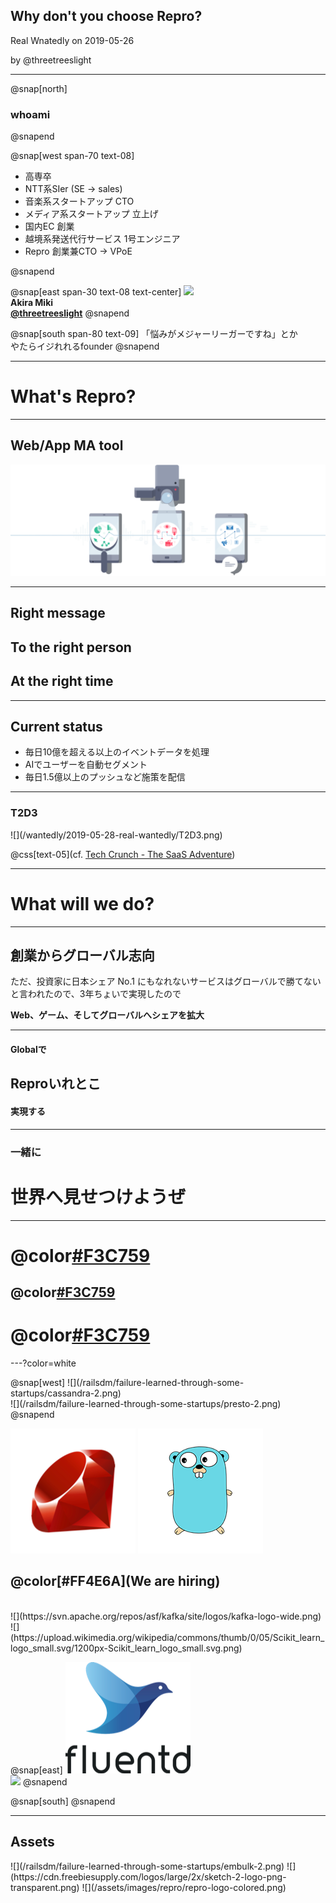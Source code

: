 ## Why don't you choose Repro?

Real Wnatedly on 2019-05-26

by @threetreeslight

---

@snap[north]
<br>
### whoami
@snapend

@snap[west span-70 text-08]
<ul>
<li> 高専卒
<li> NTT系SIer (SE -> sales)
<li> 音楽系スタートアップ CTO
<li> メディア系スタートアップ 立上げ
<li> 国内EC 創業
<li> 越境系発送代行サービス 1号エンジニア
<li> Repro 創業兼CTO -> VPoE
</ul>
@snapend

@snap[east span-30 text-08 text-center]
[![](https://www.gravatar.com/avatar/0a918b7637fcfafeb06264db039552df?s=190)](https://twitter.com/threetreeslight)
<br>**Akira Miki**
<br> **[@threetreeslight](https://twitter.com/threetreeslight)**
@snapend

@snap[south span-80 text-09]
「悩みがメジャーリーガーですね」とか<br>やたらイジれれるfounder
@snapend

---

# What's Repro?

---

## Web/App MA tool

![](/wantedly/2019-05-28-real-wantedly/repro-service.png)

---

## Right message
## To the right person
## At the right time

---

## Current status

- 毎日10億を超える以上のイベントデータを処理
- AIでユーザーを自動セグメント
- 毎日1.5億以上のプッシュなど施策を配信

---

### T2D3

<div class='img-70'>
![](/wantedly/2019-05-28-real-wantedly/T2D3.png)
</div>

@css[text-05](cf. [Tech Crunch - The SaaS Adventure](https://techcrunch.com/2015/02/01/the-saas-travel-adventure/))

---

# What will we do?

---

## 創業からグローバル志向

ただ、投資家に日本シェア No.1 にもなれないサービスはグローバルで勝てないと言われたので、3年ちょいで実現したので

**Web、ゲーム、そしてグローバルへシェアを拡大**

---

#### Globalで
## Reproいれとこ
#### 実現する

---

### 一緒に
# 世界へ見せつけようぜ

---

# @color[#F3C759](Unicorn)
## @color[#F3C759](from)
# @color[#F3C759](Here)

---?color=white

<div class='hiring'>
@snap[west]
![](/railsdm/failure-learned-through-some-startups/cassandra-2.png)
<br>
![](/railsdm/failure-learned-through-some-startups/presto-2.png)
@snapend

![](/railsdm/failure-learned-through-some-startups/ruby-2.png)
![](/railsdm/failure-learned-through-some-startups/golang-2.png)
<br>
## @color[#FF4E6A](We are hiring)
<br>
![](https://svn.apache.org/repos/asf/kafka/site/logos/kafka-logo-wide.png)
![](https://upload.wikimedia.org/wikipedia/commons/thumb/0/05/Scikit_learn_logo_small.svg/1200px-Scikit_learn_logo_small.svg.png)

@snap[east]
![](/railsdm/failure-learned-through-some-startups/fluentd-2.png)
<br>
![](https://upload.wikimedia.org/wikipedia/commons/thumb/9/95/Vue.js_Logo_2.svg/1200px-Vue.js_Logo_2.svg.png)
@snapend

@snap[south]
@snapend
</div>

---

## Assets

<div class='assets'>
![](/railsdm/failure-learned-through-some-startups/embulk-2.png)
![](https://cdn.freebiesupply.com/logos/large/2x/sketch-2-logo-png-transparent.png)
![](/assets/images/repro/repro-logo-colored.png)
</div>
